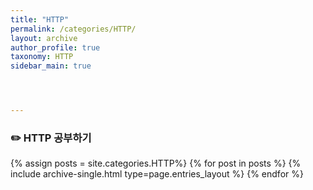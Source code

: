 ```yaml
---
title: "HTTP"
permalink: /categories/HTTP/
layout: archive
author_profile: true
taxonomy: HTTP
sidebar_main: true




---
```


### ✏️ HTTP 공부하기

{% assign posts = site.categories.HTTP%}
{% for post in posts %} {% include archive-single.html type=page.entries_layout %} {% endfor %}

